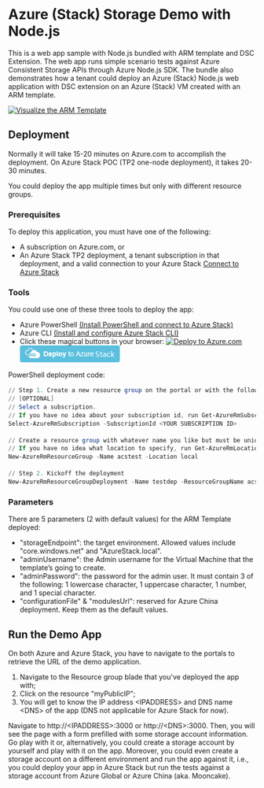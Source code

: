 ﻿# Azure (Stack) Storage Demo with Node.js
This is a web app sample with Node.js bundled with ARM template and DSC Extension.
The web app runs simple scenario tests against Azure Consistent Storage APIs through Azure Node.js SDK. 
The bundle also demonstrates how a tenant could deploy an Azure (Stack) Node.js web application with DSC extension on an Azure (Stack) VM created with an ARM template.

[![Visualize the ARM Template](http://armviz.io/visualizebutton.png "Visualize the ARM Template")](http://armviz.io/#/?load=https://raw.githubusercontent.com/yingqunpku/azurestoragedemo/master/ARMTemplate/Templates/WindowsVirtualMachine.json)

## Deployment
Normally it will take 15-20 minutes on Azure.com to accomplish the deployment. On Azure Stack POC (TP2 one-node deployment), it takes 20-30 minutes.

You could deploy the app multiple times but only with different resource groups.


### Prerequisites
To deploy this application, you must have one of the following: 
* A subscription on Azure.com, or 
* An Azure Stack TP2 deployment, a tenant subscription in that deployment, and a valid connection to your Azure Stack [Connect to Azure Stack](https://docs.microsoft.com/en-us/azure/azure-stack/azure-stack-connect-azure-stack)

### Tools
You could use one of these three tools to deploy the app:
* Azure PowerShell [(Install PowerShell and connect to Azure Stack)](https://docs.microsoft.com/en-us/azure/azure-stack/azure-stack-connect-powershell)
* Azure CLI [(Install and configure Azure Stack CLI)](https://docs.microsoft.com/en-us/azure/azure-stack/azure-stack-connect-cli)
* Click these magical buttons in your browser:
[![Deploy to Azure.com](http://azuredeploy.net/deploybutton.png "Deploy to Azure.com")](https://portal.azure.com/#create/Microsoft.Template/uri/https%3A%2F%2Fraw.githubusercontent.com%2Fyingqunpku%2Fazurestoragedemo%2Fmaster%2FARMTemplate%2FTemplates%2FWindowsVirtualMachine.json)  [![Deploy to Azure Stack](https://github.com/yingqunpku/azurestoragedemo/raw/master/ARMTemplate/Templates/deploytoazurestack.png "Deploy to Azure Stack")](https://portal.azurestack.local/#create/Microsoft.Template/uri/https%3A%2F%2Fraw.githubusercontent.com%2Fyingqunpku%2Fazurestoragedemo%2Fmaster%2FARMTemplate%2FTemplates%2FWindowsVirtualMachine.json)

PowerShell deployment code:
```PowerShell
// Step 1. Create a new resource group on the portal or with the following scripts
// [OPTIONAL]
// Select a subscription. 
// If you have no idea about your subscription id, run Get-AzureRmSubscription will list all your subscriptions
Select-AzureRmSubscription -SubscriptionId <YOUR SUBSCRIPTION ID>

// Create a resource group with whatever name you like but must be unique
// If you have no idea what location to specify, run Get-AzureRmLocation will list all available locations
New-AzureRmResourceGroup -Name acstest -Location local 

// Step 2. Kickoff the deployment
New-AzureRmResourceGroupDeployment -Name testdep -ResourceGroupName acstest -TemplateUri "https://raw.githubusercontent.com/yingqunpku/azurestoragedemo/master/ARMTemplate/Templates/WindowsVirtualMachine.json"  
```


### Parameters
There are 5 parameters (2 with default values) for the ARM Template deployed:
* "storageEndpoint": the target environment. Allowed values include "core.windows.net" and "AzureStack.local".
* "adminUsername": the Admin username for the Virtual Machine that the template’s going to create.
* "adminPassword": the password for the admin user. It must contain 3 of the following: 1 lowercase character, 1 uppercase character, 1 number, and 1 special character.
* "configurationFile" & "modulesUrl": reserved for Azure China deployment. Keep them as the default values.


## Run the Demo App
On both Azure and Azure Stack, you have to navigate to the portals to retrieve the URL of the demo application.
1. Navigate to the Resource group blade that you've deployed the app with;
1. Click on the resource "myPublicIP";
1. You will get to know the IP address \<IPADDRESS> and DNS name \<DNS> of the app (DNS not applicable for Azure Stack for now).

Navigate to http://\<IPADDRESS>:3000 or http://\<DNS>:3000. Then, you will see the page with a form prefilled with some storage account information. 
Go play with it or, alternatively, you could create a storage account by yourself and play with it on the app. Moreover, you could even create a storage account on a different environment and run the app against it, i.e., you could deploy your app in Azure Stack but run the tests against a storage account from Azure Global or Azure China (aka. Mooncake).

 